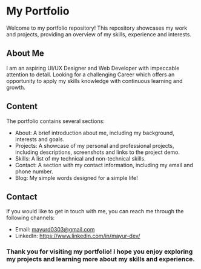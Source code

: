 # My Portfolio

Welcome to my portfolio repository! This repository showcases my work and projects, providing an overview of my skills, experience and interests.

## About Me
I am an aspiring UI/UX Designer and Web Developer with impeccable attention to detail. Looking for a challenging Career which offers an opportunity to apply my skills knowledge with continuous learning and growth.

## Content
The portfolio contains several sections:

- About: A brief introduction about me, including my background, interests and goals.
- Projects: A showcase of my personal and professional projects, including descriptions, screenshots and links to the project demo.
- Skills: A list of my technical and non-technical skills.
- Contact: A section with my contact information, including my email and phone number.
- Blog: My simple words designed for a simple life!

## Contact
If you would like to get in touch with me, you can reach me through the following channels:
- Email: mayurd0303@gmail.com
- LinkedIn: https://www.linkedin.com/in/mayur-dev/

### Thank you for visiting my portfolio! I hope you enjoy exploring my projects and learning more about my skills and experience.
